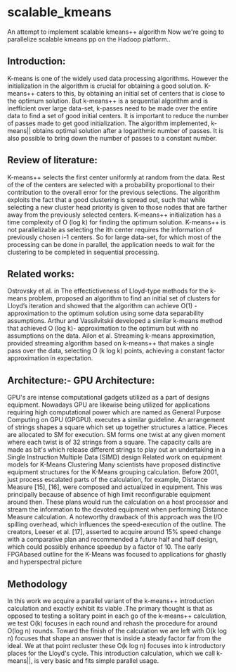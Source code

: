# scalable_kmeans
An attempt to implement scalable kmeans++ algorithm
Now we're going to parallelize scalable kmeans pp on the Hadoop platform..

## Introduction:

K-means is one of the widely used data processing algorithms. However the initialization in the algorithm is crucial for obtaining a good solution. K-means++ caters to this, by obtaining an initial set of centers that is close to the optimum solution. But k-means++ is a sequential algorithm and is inefficient over large data-set, k-passes need to be made over the entire data to find a set of good initial centers. It is important to reduce the number of passes made to get good initialization. The algorithm implemented, k-means|| obtains optimal solution after a logarithmic number of passes. It is also possible to bring down the number of passes to a constant number.

## Review of literature:

K-means++ selects the first center uniformly at random from the data. Rest of the of the centers are selected with a probability proportional to their contribution to the overall error for the previous selections. The algorithm exploits the fact that a good clustering is spread out, such that while selecting a new cluster head priority is given to those nodes that are farther away from the previously selected centers. K-means++ initialization has a time complexity of O (log k) for finding the optimum solution. K-means++ is not parallelizable as selecting the ith center requires the information of previously chosen i-1 centers. So for large data-set, for which most of the processing can be done in parallel, the application needs to wait for the clustering to be completed in sequential processing. 

## Related works:

Ostrovsky et al. in The effectictiveness of Lloyd-type methods for the k-means problem, proposed an algorithm to find an initial set of clusters for Lloyd’s iteration and showed that the algorithm can achieve O(1) - approximation to the optimum solution using some data separability assumptions. Arthur and Vassilvitskii developed a similar k-means method that achieved O (log k)- approximation to the optimum but with no assumptions on the data. Ailon et al. Streaming k-means approximation, provided streaming algorithm based on k-means++  that makes a single pass over the data, selecting O (k log k) points, achieving a constant factor approximation in expectation. 

## Architecture:- GPU Architecture:

GPU's are intense computational gadgets utilized as a part of designs equipment. Nowadays GPU are likewise being utilized for applications requiring high computational power which are named as General Purpose Computing on GPU (GPGPU).
executes a similar guideline. An arrangement of strings shapes a square which set up together structures a lattice. Pieces are allocated to SM for execution. SM forms one twist at any given moment where each twist is of 32 strings from a square. The capacity calls are made as bit's which release different strings to play out an undertaking in a Single Instruction Multiple Data (SIMD) design
Related work on equipment models for K-Means Clustering Many scientists have proposed distinctive equipment structures for the K-Means grouping calculation. Before 2001, just process escalated parts of the calculation, for example, Distance Measure [15], [16], were composed and actualized in equipment. This was principally because of absence of high limit reconfigurable equipment around then. These plans would run the calculation on a host processor and stream the information to the devoted equipment when performing Distance Measure calculation. A noteworthy drawback of this approach was the I/O spilling overhead, which influences the speed-execution of the outline. The creators, Leeser et al. [17], asserted to acquire around 15% speed change with a comparative plan and recommended a future half and half design, which could possibly enhance speedup by a factor of 10. The early FPGAbased outline for the K-Means was focused to applications for ghastly and hyperspectral picture

## Methodology

In this work we acquire a parallel variant of the k-means++ introduction calculation and exactly exhibit its viable .The primary thought is that as opposed to testing a solitary point in each go of the k-means++ calculation, we test O(k) focuses in each round and rehash the procedure for around O(log n) rounds. Toward the finish of the calculation we are left with O(k log n) focuses that shape an answer that is inside a steady factor far from the ideal. We at that point recluster these O(k log n) focuses into k introductory places for the Lloyd's cycle. This introduction calculation, which we call k-means||, is very basic and fits simple parallel usage.
